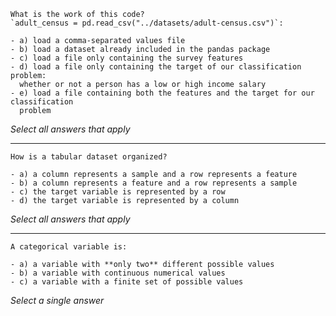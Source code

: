 
```{admonition} Question
What is the work of this code?
`adult_census = pd.read_csv("../datasets/adult-census.csv")`:

- a) load a comma-separated values file
- b) load a dataset already included in the pandas package
- c) load a file only containing the survey features
- d) load a file only containing the target of our classification problem:
  whether or not a person has a low or high income salary
- e) load a file containing both the features and the target for our classification
  problem

```
_Select all answers that apply_

---

```{admonition} Question
How is a tabular dataset organized?

- a) a column represents a sample and a row represents a feature
- b) a column represents a feature and a row represents a sample
- c) the target variable is represented by a row
- d) the target variable is represented by a column

```
_Select all answers that apply_

---

```{admonition} Question
A categorical variable is:

- a) a variable with **only two** different possible values
- b) a variable with continuous numerical values
- c) a variable with a finite set of possible values

```
_Select a single answer_